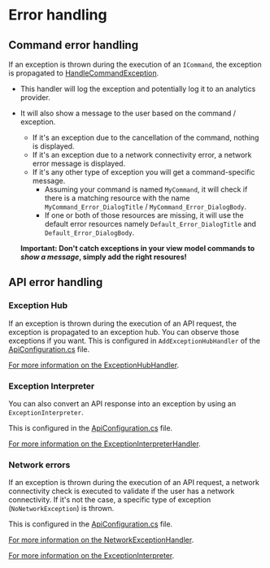 # Error handling

## Command error handling

If an exception is thrown during the execution of an `ICommand`, the exception is propagated to [HandleCommandException](../src/app/TradeZeroApp.Shared/Configuration/ErrorConfiguration.cs).

- This handler will log the exception and potentially log it to an analytics provider.

- It will also show a message to the user based on the command / exception.
  - If it's an exception due to the cancellation of the command, nothing is displayed.
  - If it's an exception due to a network connectivity error, a network error message is displayed.
  - If it's any other type of exception you will get a command-specific message.
    - Assuming your command is named `MyCommand`, it will check if there is a matching resource with the name `MyCommand_Error_DialogTitle` / `MyCommand_Error_DialogBody`.
    - If one or both of those resources are missing, it will use the default error resources namely `Default_Error_DialogTitle` and `Default_Error_DialogBody`.

  **Important: Don't catch exceptions in your view model commands to _show a message_, simply add the right resoures!**

## API error handling

### Exception Hub

If an exception is thrown during the execution of an API request, the exception is propagated to an exception hub. You can observe those exceptions if you want. This is configured in `AddExceptionHubHandler` of the [ApiConfiguration.cs](../src/app/TradeZeroApp.Shared/Configuration/ApiConfiguration.cs) file.

[For more information on the ExceptionHubHandler](https://github.com/nventive/MallardMessageHandlers#exceptionhubhandler).

### Exception Interpreter

You can also convert an API response into an exception by using an `ExceptionInterpreter`.

This is configured in the [ApiConfiguration.cs](../src/app/TradeZeroApp.Shared/Configuration/ApiConfiguration.cs) file.

[For more information on the ExceptionInterpreterHandler](https://github.com/nventive/MallardMessageHandlers#exceptioninterpreterhandler).

### Network errors

If an exception is thrown during the execution of an API request, a network connectivity check is executed to validate if the user has a network connectivity. If it's not the case, a specific type of exception (`NoNetworkException`) is thrown.

This is configured in the [ApiConfiguration.cs](../src/app/TradeZeroApp.Shared/Configuration/ApiConfiguration.cs) file.

[For more information on the NetworkExceptionHandler](https://github.com/nventive/MallardMessageHandlers#networkexceptionhandler).

[For more information on the ExceptionInterpreter](https://github.com/nventive/MallardMessageHandlers#exceptioninterpreterhandler).